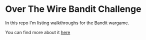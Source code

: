 # Over The Wire Bandit Challenge
In this repo I'm listing walkthroughs for the Bandit wargame.

You can find more about it [here](https://overthewire.org/wargames/bandit/)

